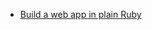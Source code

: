 * [Build a web app in plain Ruby](https://www.akshaykhot.com/building-web-application-without-rails/)
